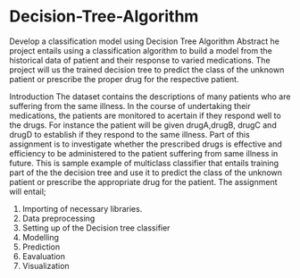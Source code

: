 # Decision-Tree-Algorithm
Develop a classification model using Decision Tree Algorithm
Abstract
he project entails using a classification algorithm to build a model from the historical data of patient and their response to varied medications. The project will us the trained decision tree to predict the class of the unknown patient or prescribe the proper drug for the respective patient. 

Introduction
The dataset contains the descriptions of many patients who are suffering from the same illness. In the course of undertaking their medications, the patients are monitored to acertain if they respond well to the drugs. For instance the patient will be given drugA,drugB, drugC and drugD to establish if they respond to the same illness. Part of this assignment is to investigate whether the prescribed drugs is effective and efficiency to be administered to the patient suffering from same illness in future. This is sample example of multiclass classifier that entails training part of the the decision tree and use it to predict the class of the unknown patient or prescribe the appropriate drug for the patient. The assignment will entail;
1. Importing of necessary libraries. 
2. Data preprocessing
3. Setting up of the Decision tree classifier
4. Modelling
5. Prediction
6. Eavaluation
7. Visualization
